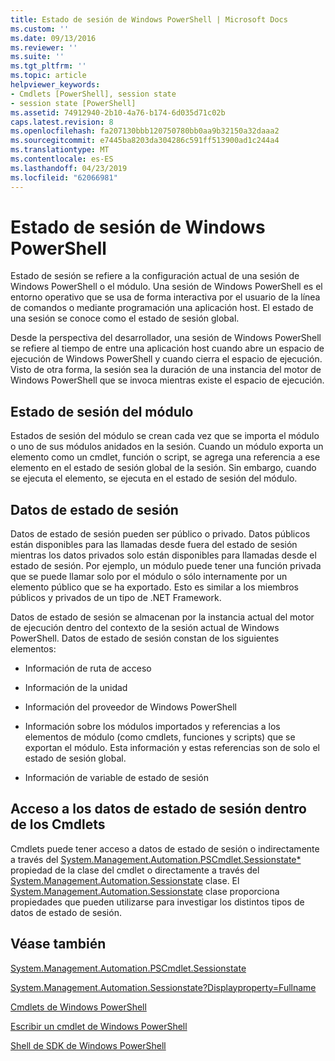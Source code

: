 ```yaml
---
title: Estado de sesión de Windows PowerShell | Microsoft Docs
ms.custom: ''
ms.date: 09/13/2016
ms.reviewer: ''
ms.suite: ''
ms.tgt_pltfrm: ''
ms.topic: article
helpviewer_keywords:
- Cmdlets [PowerShell], session state
- session state [PowerShell]
ms.assetid: 74912940-2b10-4a76-b174-6d035d71c02b
caps.latest.revision: 8
ms.openlocfilehash: fa207130bbb120750780bb0aa9b32150a32daaa2
ms.sourcegitcommit: e7445ba8203da304286c591ff513900ad1c244a4
ms.translationtype: MT
ms.contentlocale: es-ES
ms.lasthandoff: 04/23/2019
ms.locfileid: "62066981"
---
```

# <a name="windows-powershell-session-state"></a>Estado de sesión de Windows PowerShell

Estado de sesión se refiere a la configuración actual de una sesión de Windows PowerShell o el módulo. Una sesión de Windows PowerShell es el entorno operativo que se usa de forma interactiva por el usuario de la línea de comandos o mediante programación una aplicación host. El estado de una sesión se conoce como el estado de sesión global.

Desde la perspectiva del desarrollador, una sesión de Windows PowerShell se refiere al tiempo de entre una aplicación host cuando abre un espacio de ejecución de Windows PowerShell y cuando cierra el espacio de ejecución. Visto de otra forma, la sesión sea la duración de una instancia del motor de Windows PowerShell que se invoca mientras existe el espacio de ejecución.

## <a name="module-session-state"></a>Estado de sesión del módulo

Estados de sesión del módulo se crean cada vez que se importa el módulo o uno de sus módulos anidados en la sesión. Cuando un módulo exporta un elemento como un cmdlet, función o script, se agrega una referencia a ese elemento en el estado de sesión global de la sesión. Sin embargo, cuando se ejecuta el elemento, se ejecuta en el estado de sesión del módulo.

## <a name="session-state-data"></a>Datos de estado de sesión

Datos de estado de sesión pueden ser público o privado. Datos públicos están disponibles para las llamadas desde fuera del estado de sesión mientras los datos privados solo están disponibles para llamadas desde el estado de sesión. Por ejemplo, un módulo puede tener una función privada que se puede llamar solo por el módulo o sólo internamente por un elemento público que se ha exportado. Esto es similar a los miembros públicos y privados de un tipo de .NET Framework.

Datos de estado de sesión se almacenan por la instancia actual del motor de ejecución dentro del contexto de la sesión actual de Windows PowerShell. Datos de estado de sesión constan de los siguientes elementos:

- Información de ruta de acceso

- Información de la unidad

- Información del proveedor de Windows PowerShell

- Información sobre los módulos importados y referencias a los elementos de módulo (como cmdlets, funciones y scripts) que se exportan el módulo. Esta información y estas referencias son de solo el estado de sesión global.

- Información de variable de estado de sesión

## <a name="accessing-session-state-data-within-cmdlets"></a>Acceso a los datos de estado de sesión dentro de los Cmdlets

Cmdlets puede tener acceso a datos de estado de sesión o indirectamente a través del [System.Management.Automation.PSCmdlet.Sessionstate*](/dotnet/api/System.Management.Automation.PSCmdlet.SessionState) propiedad de la clase del cmdlet o directamente a través del [ System.Management.Automation.Sessionstate](/dotnet/api/System.Management.Automation.SessionState) clase. El [System.Management.Automation.Sessionstate](/dotnet/api/System.Management.Automation.SessionState) clase proporciona propiedades que pueden utilizarse para investigar los distintos tipos de datos de estado de sesión.

## <a name="see-also"></a>Véase también

[System.Management.Automation.PSCmdlet.Sessionstate](/dotnet/api/System.Management.Automation.PSCmdlet.SessionState)

[System.Management.Automation.Sessionstate?Displayproperty=Fullname](/dotnet/api/System.Management.Automation.SessionState)

[Cmdlets de Windows PowerShell](./cmdlet-overview.md)

[Escribir un cmdlet de Windows PowerShell](./writing-a-windows-powershell-cmdlet.md)

[Shell de SDK de Windows PowerShell](../windows-powershell-reference.md)
